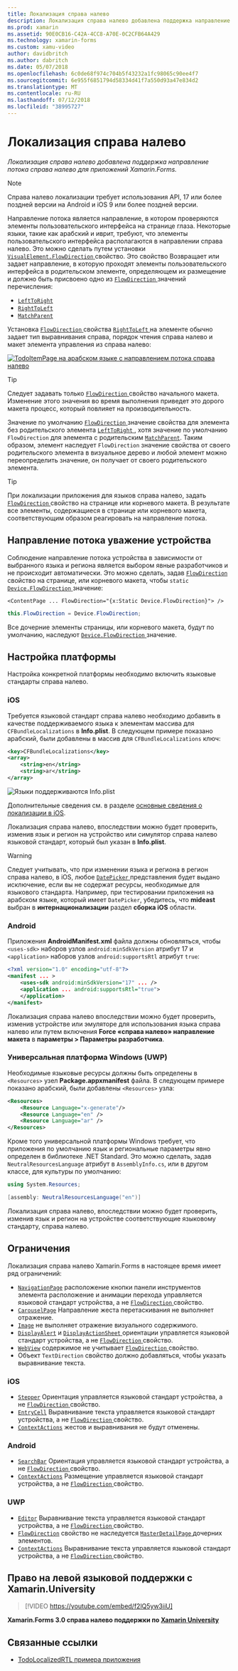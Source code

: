 ```yaml
---
title: Локализация справа налево
description: Локализация справа налево добавлена поддержка направление потока справа налево для приложений Xamarin.Forms.
ms.prod: xamarin
ms.assetid: 90E0CB16-C42A-4CC8-A70E-0C2CFB64A429
ms.technology: xamarin-forms
ms.custom: xamu-video
author: davidbritch
ms.author: dabritch
ms.date: 05/07/2018
ms.openlocfilehash: 6c0de68f974c704b5f43232a1fc98065c90ee4f7
ms.sourcegitcommit: 6e955f6851794d58334d41f7a550d93a47e834d2
ms.translationtype: MT
ms.contentlocale: ru-RU
ms.lasthandoff: 07/12/2018
ms.locfileid: "38995727"
---
```

# <a name="right-to-left-localization"></a>Локализация справа налево

_Локализация справа налево добавлена поддержка направление потока справа налево для приложений Xamarin.Forms._

> [!NOTE]
> Справа налево локализации требует использования API, 17 или более поздней версии на Android и iOS 9 или более поздней версии.

Направление потока является направление, в котором проверяются элементы пользовательского интерфейса на странице глаза. Некоторые языки, такие как арабский и иврит, требуют, что элементы пользовательского интерфейса располагаются в направлении справа налево. Это можно сделать путем установки [ `VisualElement.FlowDirection` ](xref:Xamarin.Forms.VisualElement.FlowDirection) свойство. Это свойство Возвращает или задает направление, в которую проходят элементы пользовательского интерфейса в родительском элементе, определяющем их размещение и должно быть присвоено одно из [ `FlowDirection` ](xref:Xamarin.Forms.FlowDirection) значений перечисления:

- [`LeftToRight`](xref:Xamarin.Forms.FlowDirection.LeftToRight)
- [`RightToLeft`](xref:Xamarin.Forms.FlowDirection.RightToLeft)
- [`MatchParent`](xref:Xamarin.Forms.FlowDirection.MatchParent)

Установка [ `FlowDirection` ](xref:Xamarin.Forms.VisualElement.FlowDirection) свойства [ `RightToLeft` ](xref:Xamarin.Forms.FlowDirection.RightToLeft) на элементе обычно задает тип выравнивания справа, порядок чтения справа налево и макет элемента управления из справа налево:

[![TodoItemPage на арабском языке с направлением потока справа налево](rtl-images/TodoItemPage-Arabic.png "TodoItemPage на арабском языке с направлением потока справа налево")](rtl-images/TodoItemPage-Arabic-Large.png#lightbox "TodoItemPage на арабском языке с направлением потока справа налево")

> [!TIP]
> Следует задавать только [ `FlowDirection` ](xref:Xamarin.Forms.VisualElement.FlowDirection) свойство начального макета. Изменение этого значения во время выполнения приведет это дорого макета процесс, который повлияет на производительность.

Значение по умолчанию [ `FlowDirection` ](xref:Xamarin.Forms.VisualElement.FlowDirection) значение свойства для элемента без родительского элемента [ `LeftToRight` ](xref:Xamarin.Forms.FlowDirection.LeftToRight), хотя значение по умолчанию `FlowDirection` для элемента с родительским [ `MatchParent`](xref:Xamarin.Forms.FlowDirection.MatchParent). Таким образом, элемент наследует `FlowDirection` значение свойства от своего родительского элемента в визуальное дерево и любой элемент можно переопределить значение, он получает от своего родительского элемента.

> [!TIP]
> При локализации приложения для языков справа налево, задать [ `FlowDirection` ](xref:Xamarin.Forms.VisualElement.FlowDirection) свойство на странице или корневого макета. В результате все элементы, содержащиеся в странице или корневого макета, соответствующим образом реагировать на направление потока.

## <a name="respecting-device-flow-direction"></a>Направление потока уважение устройства

Соблюдение направление потока устройства в зависимости от выбранного языка и региона является выбором явные разработчиков и не происходит автоматически. Это можно сделать, задав [ `FlowDirection` ](xref:Xamarin.Forms.VisualElement.FlowDirection) свойство на странице, или корневого макета, чтобы `static` [ `Device.FlowDirection` ](xref:Xamarin.Forms.Device.FlowDirection) значение:

```xaml
<ContentPage ... FlowDirection="{x:Static Device.FlowDirection}"> />
```

```csharp
this.FlowDirection = Device.FlowDirection;
```

Все дочерние элементы страницы, или корневого макета, будут по умолчанию, наследуют [ `Device.FlowDirection` ](xref:Xamarin.Forms.Device.FlowDirection) значение.

## <a name="platform-setup"></a>Настройка платформы

Настройка конкретной платформы необходимо включить языковые стандарты справа налево.

### <a name="ios"></a>iOS

Требуется языковой стандарт справа налево необходимо добавить в качестве поддерживаемого языка к элементам массива для `CFBundleLocalizations` в **Info.plist**. В следующем примере показано арабский, были добавлены в массив для `CFBundleLocalizations` ключ:

```xml
<key>CFBundleLocalizations</key>
<array>
    <string>en</string>
    <string>ar</string>
</array>
```

![Языки поддерживаются Info.plist](rtl-images/ios-locales.png "Info.plist поддерживаемые языки")

Дополнительные сведения см. в разделе [основные сведения о локализации в iOS](https://docs.microsoft.com/en-gb/xamarin/ios/app-fundamentals/localization/#localization-basics-in-ios).

Локализация справа налево, впоследствии можно будет проверить, изменив язык и регион на устройство или симулятор справа налево языковой стандарт, который был указан в **Info.plist**.

> [!WARNING]
> Следует учитывать, что при изменении языка и региона в регион справа налево, в iOS, любое [ `DatePicker` ](xref:Xamarin.Forms.DatePicker) представления будет выдано исключение, если вы не содержат ресурсы, необходимые для языкового стандарта. Например, при тестировании приложения на арабском языке, который имеет `DatePicker`, убедитесь, что **mideast** выбран в **интернационализации** раздел **сборка iOS** области.

### <a name="android"></a>Android

Приложения **AndroidManifest.xml** файла должны обновляться, чтобы `<uses-sdk>` наборов узлов `android:minSdkVersion` атрибут 17 и `<application>` наборов узлов `android:supportsRtl` атрибут `true`:

```xml
<?xml version="1.0" encoding="utf-8"?>
<manifest ... >
    <uses-sdk android:minSdkVersion="17" ... />
    <application ... android:supportsRtl="true">
    </application>
</manifest>
```

Локализация справа налево впоследствии можно будет проверить, изменив устройстве или эмуляторе для использования языка справа налево или путем включения **Force «справа налево» направление макета** в **параметры > Параметры разработчика**.

### <a name="universal-windows-platform-uwp"></a>Универсальная платформа Windows (UWP)

Необходимые языковые ресурсы должны быть определены в `<Resources>` узел **Package.appxmanifest** файла. В следующем примере показано арабский, были добавлены `<Resources>` узла:

```xml
<Resources>
    <Resource Language="x-generate"/>
    <Resource Language="en" />
    <Resource Language="ar" />
</Resources>
```

Кроме того универсальной платформы Windows требует, что приложения по умолчанию язык и региональные параметры явно определен в библиотеке .NET Standard. Это можно сделать, задав `NeutralResourcesLanguage` атрибут в `AssemblyInfo.cs`, или в другом классе, для культуры по умолчанию:

```csharp
using System.Resources;

[assembly: NeutralResourcesLanguage("en")]
```

Локализация справа налево, впоследствии можно будет проверить, изменив язык и регион на устройстве соответствующие языковому стандарту, справа налево.

## <a name="limitations"></a>Ограничения

Локализация справа налево Xamarin.Forms в настоящее время имеет ряд ограничений:

- [`NavigationPage`](xref:Xamarin.Forms.NavigationPage) расположение кнопки панели инструментов элемента расположение и анимации перехода управляется языковой стандарт устройства, а не [ `FlowDirection` ](xref:Xamarin.Forms.VisualElement.FlowDirection) свойство.
- [`CarouselPage`](xref:Xamarin.Forms.CarouselPage) Направление жеста перетаскивания не выполняет отражение.
- [`Image`](xref:Xamarin.Forms.Image) не выполняет отражение визуального содержимого.
- [`DisplayAlert`](xref:Xamarin.Forms.Page.DisplayAlert(System.String,System.String,System.String)) и [ `DisplayActionSheet` ](xref:Xamarin.Forms.Page.DisplayActionSheet(System.String,System.String,System.String,System.String[])) ориентации управляется языковой стандарт устройства, а не [ `FlowDirection` ](xref:Xamarin.Forms.VisualElement.FlowDirection) свойство.
- [`WebView`](xref:Xamarin.Forms.WebView) содержимое не учитывает [ `FlowDirection` ](xref:Xamarin.Forms.VisualElement.FlowDirection) свойство.
- Объект `TextDirection` свойство должно добавляться, чтобы указать выравнивание текста.

### <a name="ios"></a>iOS

- [`Stepper`](xref:Xamarin.Forms.Stepper) Ориентация управляется языковой стандарт устройства, а не [ `FlowDirection` ](xref:Xamarin.Forms.VisualElement.FlowDirection) свойство.
- [`EntryCell`](xref:Xamarin.Forms.EntryCell) Выравнивание текста управляется языковой стандарт устройства, а не [ `FlowDirection` ](xref:Xamarin.Forms.VisualElement.FlowDirection) свойство.
- [`ContextActions`](xref:Xamarin.Forms.Cell.ContextActions) жестов и выравнивания не будут отменены.

### <a name="android"></a>Android

- [`SearchBar`](xref:Xamarin.Forms.SearchBar) Ориентация управляется языковой стандарт устройства, а не [ `FlowDirection` ](xref:Xamarin.Forms.VisualElement.FlowDirection) свойство.
- [`ContextActions`](xref:Xamarin.Forms.Cell.ContextActions) Размещение управляется языковой стандарт устройства, а не [ `FlowDirection` ](xref:Xamarin.Forms.VisualElement.FlowDirection) свойство.

### <a name="uwp"></a>UWP

- [`Editor`](xref:Xamarin.Forms.Editor) Выравнивание текста управляется языковой стандарт устройства, а не [ `FlowDirection` ](xref:Xamarin.Forms.VisualElement.FlowDirection) свойство.
- [`FlowDirection`](xref:Xamarin.Forms.VisualElement.FlowDirection) свойство не наследуется [ `MasterDetailPage` ](xref:Xamarin.Forms.MasterDetailPage) дочерних элементов.
- [`ContextActions`](xref:Xamarin.Forms.Cell.ContextActions) Выравнивание текста управляется языковой стандарт устройства, а не [ `FlowDirection` ](xref:Xamarin.Forms.VisualElement.FlowDirection) свойство.

## <a name="right-to-left-language-support-with-xamarinuniversity"></a>Право на левой языковой поддержки с Xamarin.University

> [!VIDEO https://youtube.com/embed/f2lQ5yw3iiU]

**Xamarin.Forms 3.0 справа налево поддержки по [Xamarin University](https://university.xamarin.com/)**

## <a name="related-links"></a>Связанные ссылки

- [TodoLocalizedRTL примера приложения](https://developer.xamarin.com/samples/xamarin-forms/TodoLocalizedRTL/)
